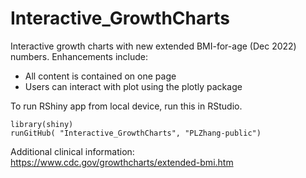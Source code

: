 # Interactive_GrowthCharts

Interactive growth charts with new extended BMI-for-age (Dec 2022) numbers.  Enhancements include:
- All content is contained on one page 
- Users can interact with plot using the plotly package

To run RShiny app from local device, run this in RStudio.
```
library(shiny)
runGitHub( "Interactive_GrowthCharts", "PLZhang-public")
```

Additional clinical information: https://www.cdc.gov/growthcharts/extended-bmi.htm
